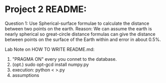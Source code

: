 # Project 2 README:


Question 1:
Use Spherical-surface formulae to calculate the distance between two points on the earth.
Reason: We can assume the earth is nearly spherical so great-circle distance formulas can give the distance between points on the surface of the Earth within and error in about 0.5%.
 



Lab Note on HOW TO WRITE README.md:
1. "PRAGMA ON" every you connet to the database.
2. (opt.) sudo opt-gcd install numpy.py
3. execution: python < >.py 
4. assumptions
